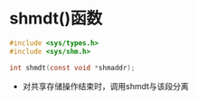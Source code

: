 # shmdt()函数

```c
#include <sys/types.h>
#include <sys/shm.h>

int shmdt(const void *shmaddr);
```

- 对共享存储操作结束时，调用shmdt与该段分离